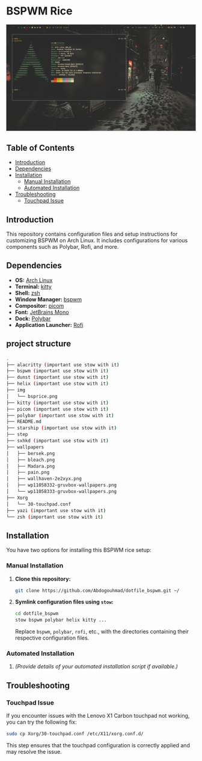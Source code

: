 # BSPWM Rice
![Screenshot](./img/bsprice.png)

## Table of Contents

- [Introduction](#introduction)
- [Dependencies](#dependencies)
- [Installation](#installation)
  - [Manual Installation](#manual-installation)
  - [Automated Installation](#automated-installation)
- [Troubleshooting](#troubleshooting)
  - [Touchpad Issue](#touchpad-issue)

## Introduction

This repository contains configuration files and setup instructions for 
customizing BSPWM on Arch Linux. It includes configurations for various components such as Polybar, Rofi, and more.

## Dependencies

- **OS:** [Arch Linux](https://archlinux.org/)
- **Terminal:** [kitty](https://sw.kovidgoyal.net/kitty/)
- **Shell:** [zsh](https://ohmyz.sh/)
- **Window Manager:** [bspwm](https://github.com/baskerville/bspwm)
- **Compositor:** [picom](https://github.com/yshui/picom)
- **Font:** [JetBrains Mono](https://www.jetbrains.com/lp/mono/)
- **Dock:** [Polybar](https://github.com/polybar/polybar)
- **Application Launcher:** [Rofi](https://github.com/davatorium/rofi)

## project structure 

```bash
.
├── alacritty (important use stow with it)
├── bspwm (important use stow with it)
├── dunst (important use stow with it)
├── helix (important use stow with it)
├── img
│   └── bsprice.png
├── kitty (important use stow with it)
├── picom (important use stow with it)
├── polybar (important use stow with it)
├── README.md
├── starship (important use stow with it)
├── step
├── sxhkd (important use stow with it)
├── wallpapers
│   ├── bersek.png
│   ├── bleach.png
│   ├── Madara.png
│   ├── pain.png
│   ├── wallhaven-2e2xyx.png
│   ├── wp11058332-gruvbox-wallpapers.png
│   └── wp11058333-gruvbox-wallpapers.png
├── Xorg
│   └── 30-touchpad.conf
├── yazi (important use stow with it)
└── zsh (important use stow with it)
```

## Installation

You have two options for installing this BSPWM rice setup:

### Manual Installation

1. **Clone this repository:**
   ```bash
   git clone https://github.com/Abdogouhmad/dotfile_bspwm.git ~/
   ```

2. **Symlink configuration files using `stow`:**
   ```bash
   cd dotfile_bspwm
   stow bspwm polybar helix kitty ...
   ```
   Replace `bspwm`, `polybar`, `rofi`, etc., with the directories containing their respective configuration files.

### Automated Installation

1. *(Provide details of your automated installation script if available.)*

## Troubleshooting

### Touchpad Issue

If you encounter issues with the Lenovo X1 Carbon touchpad not working, you can try the following fix:

```bash
sudo cp Xorg/30-touchpad.conf /etc/X11/xorg.conf.d/
```

This step ensures that the touchpad configuration is correctly applied and may resolve the issue.
